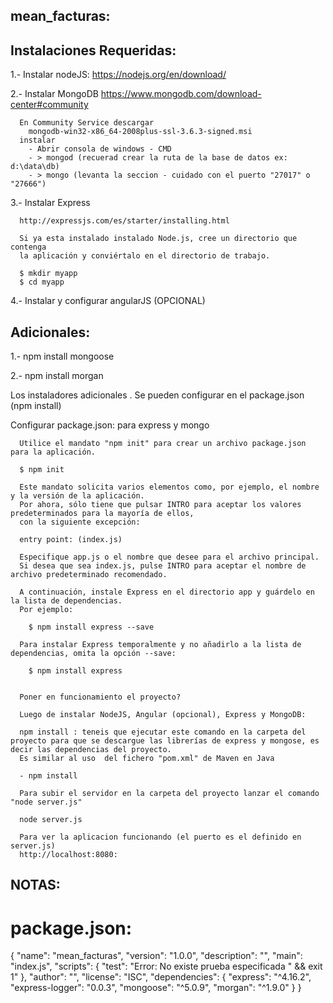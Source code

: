 mean_facturas:
-------------

Instalaciones Requeridas:
-------------------------

  1.- Instalar nodeJS:
  https://nodejs.org/en/download/

  2.- Instalar MongoDB
      https://www.mongodb.com/download-center#community

      En Community Service descargar
        mongodb-win32-x86_64-2008plus-ssl-3.6.3-signed.msi
      instalar
        - Abrir consola de windows - CMD
        - > mongod (recuerad crear la ruta de la base de datos ex: d:\data\db)
        - > mongo (levanta la seccion - cuidado con el puerto "27017" o "27666")


  3.- Instalar Express

      http://expressjs.com/es/starter/installing.html

      Si ya esta instalado instalado Node.js, cree un directorio que contenga
      la aplicación y conviértalo en el directorio de trabajo.

      $ mkdir myapp
      $ cd myapp

  4.- Instalar y configurar angularJS (OPCIONAL)

Adicionales:
-------------
  1.- npm install mongoose

  2.- npm install morgan

Los instaladores adicionales . Se pueden configurar en el package.json (npm install)

  Configurar package.json:  para express y mongo

      Utilice el mandato "npm init" para crear un archivo package.json para la aplicación.

      $ npm init

      Este mandato solicita varios elementos como, por ejemplo, el nombre y la versión de la aplicación.
      Por ahora, sólo tiene que pulsar INTRO para aceptar los valores predeterminados para la mayoría de ellos,
      con la siguiente excepción:

      entry point: (index.js)

      Especifique app.js o el nombre que desee para el archivo principal.
      Si desea que sea index.js, pulse INTRO para aceptar el nombre de archivo predeterminado recomendado.

      A continuación, instale Express en el directorio app y guárdelo en la lista de dependencias.
      Por ejemplo:

        $ npm install express --save

      Para instalar Express temporalmente y no añadirlo a la lista de dependencias, omita la opción --save:

        $ npm install express


      Poner en funcionamiento el proyecto?

      Luego de instalar NodeJS, Angular (opcional), Express y MongoDB:

      npm install : teneis que ejecutar este comando en la carpeta del proyecto para que se descargue las librerías de express y mongose, es decir las dependencias del proyecto.
      Es similar al uso  del fichero "pom.xml" de Maven en Java

      - npm install

      Para subir el servidor en la carpeta del proyecto lanzar el comando "node server.js"

      node server.js

      Para ver la aplicacion funcionando (el puerto es el definido en server.js)
      http://localhost:8080:

NOTAS:
-----

package.json:
============
{
  "name": "mean_facturas",
  "version": "1.0.0",
  "description": "",
  "main": "index.js",
  "scripts": {
    "test": "Error: No existe prueba especificada \" && exit 1"
  },
  "author": "",
  "license": "ISC",
  "dependencies": {
    "express": "^4.16.2",
    "express-logger": "0.0.3",
    "mongoose": "^5.0.9",
    "morgan": "^1.9.0"
  }
}
